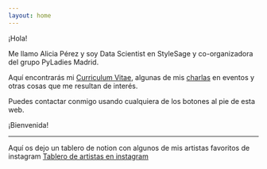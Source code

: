```yaml
---
layout: home
---
```


¡Hola!

Me llamo Alicia Pérez y soy Data Scientist en StyleSage y co-organizadora del grupo PyLadies Madrid.

Aquí encontrarás mi [Curriculum Vitae](/cv), algunas de mis [charlas](/talks) en eventos y otras cosas que me resultan de interés.

Puedes contactar conmigo usando cualquiera de los botones al pie de esta web.

¡Bienvenida!

---------------------------------------


Aquí os dejo un tablero de notion con algunos de mis artistas favoritos de instagram
[Tablero de artistas en instagram](https://www.notion.so/aliciapj/Arte-594a226d17aa49809c200885af2ef4a9)
